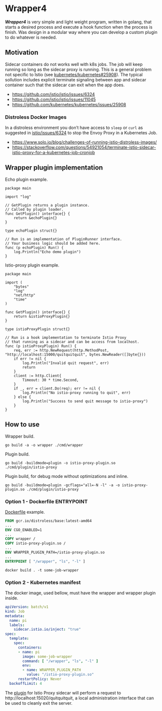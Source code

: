 # Wrapper4

***Wrapper4*** is very simple and light weight program, written in golang, that starts a desired process and execute a hook function when the process is finish. Was design in a modular way where you can develop a custom plugin to do whatever is needed.

## Motivation

Sidecar containers do not works well with k8s jobs. The job will keep running so long as the sidecar proxy is running. This is a general problem not specific to Istio (see [kubernetes/kubernetes#25908](https://github.com/kubernetes/kubernetes/issues/25908)). The typical sollution includes explicit terminate signaling between app and sidecar container such that the sidecar can exit when the app does.

* https://github.com/istio/istio/issues/6324
* https://github.com/istio/istio/issues/11045
* https://github.com/kubernetes/kubernetes/issues/25908

### Distroless Docker Images

In a distroless environment you don’t have access to ```sleep``` or ```curl``` as suggested in [istio/issues/6324](https://github.com/istio/istio/issues/6324) to stop the Envoy Proxy in a Kubernetes Job. 

* https://www.solo.io/blog/challenges-of-running-istio-distroless-images/
* https://stackoverflow.com/questions/54921054/terminate-istio-sidecar-istio-proxy-for-a-kubernetes-job-cronjob

## Wrapper plugin implementation

Echo plugin example.

```golang
package main

import "log"

// GetPlugin returns a plugin instance.
// Called by plugin loader.
func GetPlugin() interface{} {
	return &echoPlugin{}
}

type echoPlugin struct{}

// Run is an implementation of PluginRunner interface.
// Your business logic should be added here.
func (p echoPlugin) Run() {
	log.Println("Echo demo plugin")
}
```


Istio-proxy plugin example.

```golang
package main

import (
	"bytes"
	"log"
	"net/http"
	"time"
)

func GetPlugin() interface{} {
	return &istioProxyPlugin{}
}

type istioProxyPlugin struct{}

// Run is a hook implementation to terminate Istio Proxy
// that running as a sidecar and can be access from localhost.
func (p istioProxyPlugin) Run() {
	req, err := http.NewRequest(http.MethodPost, "http://localhost:15000/quitquitquit", bytes.NewReader([]byte{}))
	if err != nil {
		log.Println("Invalid quit request", err)
		return
	}
	client := http.Client{
		Timeout: 30 * time.Second,
	}
	if _, err = client.Do(req); err != nil {
		log.Println("No istio-proxy running to quit", err)
	} else {
		log.Println("Success to send quit message to istio-proxy")
	}
}
```

## How to use

Wrapper build.
```shell
go build -a -o wrapper ./cmd/wrapper
```

Plugin build.

```shell
go build -buildmode=plugin -o istio-proxy-plugin.so ./cmd/plugin/istio-proxy
```

Plugin build, for debug mode without optimizations and inline.

```shell
go build -buildmode=plugin -gcflags="all=-N -l" -a -o istio-proxy-plugin.so ./cmd/plugin/istio-proxy
```

### Option 1 - Dockerfile ENTRYPOINT

[Dockerfile](./Dockerfile) example.

```dockerfile
FROM gcr.io/distroless/base:latest-amd64
...
ENV CGO_ENABLED=1
...
COPY wrapper /
COPY istio-proxy-plugin.so /
...
ENV WRAPPER_PLUGIN_PATH=/istio-proxy-plugin.so
...
ENTRYPOINT [ "/wrapper", "ls", "-l" ]
```

```shell
docker build . -t some-job-wrapper
```

### Option 2 - Kubernetes manifest

The docker image, used bellow, must have the wrapper and wrapper plugin inside.

```yaml
apiVersion: batch/v1
kind: Job
metadata:
  name: pi
  labels:
    sidecar.istio.io/inject: "true"
spec:
  template:
    spec:
      containers:
      - name: pi
        image: some-job-wrapper
        command: [ "/wrapper", "ls", "-l" ]
        env:
        - name: WRAPPER_PLUGIN_PATH
          value: "/istio-proxy-plugin.so"
      restartPolicy: Never
  backoffLimit: 4
```

The [plugin](./cmd/plugin) for Istio Proxy sidecar will perform a request to http://localhost:15020/quitquitquit, a local administration interface that can be used to cleanly exit the server.
